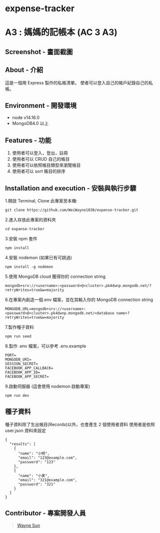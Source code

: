 # expense-tracker

# A3 : 媽媽的記帳本 (AC 3 A3)

## Screenshot - 畫面截圖

## About - 介紹

這是一個用 Express 製作的私帳清單。
使者可以登入自己的帳戶紀錄自己的私帳。

## Environment - 開發環境

- node v14.16.0
- MongoDB4.0 以上

## Features - 功能

1. 使用者可以登入，登出，註冊
2. 使用者可以 CRUD 自己的帳目
3. 使用者可以依照帳目類型來瀏覽帳目
4. 使用者可以 sort 賬目的排序

## Installation and execution - 安裝與執行步驟

1.開啟 Terminal, Clone 此專案至本機:

```
git clone https://github.com/WeiWayne1030/expense-tracker.git
```

2.進入存放此專案的資料夾

```
cd expanse-tracker
```

3.安裝 npm 套件

```
npm install
```

4.安裝 nodemon (如果已有可跳過)

```
npm install -g nodemon
```

5.使用 MongoDB cloud 獲得你的 connection string

```
mongodb+srv://<username>:<password>@<cluster>.pk4dwnp.mongodb.net/?retryWrites=true&w=majority
```

6.在專案內創造一個.env 檔案，並在其輸入你的 MongoDB connection string

```
MONGODB_URL=mongodb+srv://<username>:<password>@<cluster>.pk4dwnp.mongodb.net/<database name>?retryWrites=true&w=majority
```

7.製作種子資料

```
npm run seed
```

8.製作 .env 檔案，可以參考 .env.example

```
PORT=
MONGODB_URI=
SESSION_SECRET=
FACEBOOK_APP_CALLBACK=
FACEBOOK_APP_ID=
FACEBOOK_APP_SECRET=
```

9.啟動伺服器 (這會使用 nodemon 啟動專案)

```
npm run dev
```

## 種子資料

種子資料除了生出帳目(Records)以外，也會產生 2 個使用者資料
使用者是依照 user.json 資料來設定

```
{
  "results": [
    {
      "name": "小明",
      "email": "123@example.com",
      "password": "123"
    },
    {
      "name": "小美",
      "email": "321@example.com",
      "password": "321"
    }
  ]
}
```

## Contributor - 專案開發人員

> [Wayne Sun]([https://github.com/WeiWayne1030])
